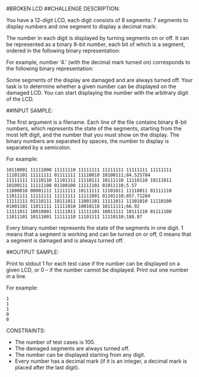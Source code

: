 #BROKEN LCD
##CHALLENGE DESCRIPTION:

You have a 12-digit LCD, each digit consists of 8 segments: 7 segments to display numbers and one segment to display a decimal mark:


The number in each digit is displayed by turning segments on or off. It can be represented as a binary 8-bit number, each bit of which is a segment, ordered in the following binary representation:


For example, number ‘4.’ (with the decimal mark turned on) corresponds to the following binary representation:


Some segments of the display are damaged and are always turned off. Your task is to determine whether a given number can be displayed on the damaged LCD. You can start displaying the number with the arbitrary digit of the LCD.

##INPUT SAMPLE:

The first argument is a filename. Each line of the file contains binary 8-bit numbers, which represents the state of the segments, starting from the most left digit, and the number that you must show on the display. The binary numbers are separated by spaces, the number to display is separated by a semicolon.

For example:

    10110001 11111000 11111110 11111111 11111111 11111111 11111111 11101101 11111111 01111111 11110010 10100111;84.525784
    11111111 11110110 11101111 11110111 10111110 11110110 10111011 10100111 11111100 01100100 11111101 01011110;5.57
    11000010 00001111 11111111 10111111 11101011 11110011 01111110 11011111 11111111 11111111 11111001 01101110;857.71284
    11111111 01110111 10111011 11001101 11111011 11101010 11110100 01001101 11011111 11111010 10010110 10111111;66.92
    11111011 10010001 11111011 11111101 10011111 10111110 01111100 11011101 10111001 11111110 11101111 11110110;188.87

Every binary number represents the state of the segments in one digit. 1 means that a segment is working and can be turned on or off, 0 means that a segment is damaged and is always turned off.

##OUTPUT SAMPLE:

Print to stdout 1 for each test case if the number can be displayed on a given LCD, or 0 – if the number cannot be displayed. Print out one number in a line.

For example:


    1
    1
    1
    0
    0

CONSTRAINTS:

* The number of test cases is 100.
* The damaged segments are always turned off.
* The number can be displayed starting from any digit.
* Every number has a decimal mark (if it is an integer, a decimal mark is placed after the last digit).
